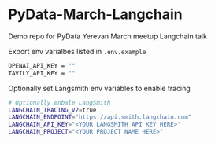 # PyData-March-Langchain

Demo repo for PyData Yerevan March meetup Langchain talk

Export env varialbes listed in `.env.example`

```bash
OPENAI_API_KEY = ""
TAVILY_API_KEY = ""
```

Optionally set Langsmith env variables to enable tracing

```bash
# Optionally enbale LangSmith
LANGCHAIN_TRACING_V2=true
LANGCHAIN_ENDPOINT="https://api.smith.langchain.com"
LANGCHAIN_API_KEY="<YOUR LANGSMITH API KEY HERE>"
LANGCHAIN_PROJECT="<YOUR PROJECT NAME HERE>"
```

